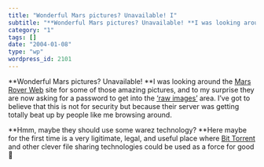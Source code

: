 ```yaml
---
title: "Wonderful Mars pictures? Unavailable! I"
subtitle: "**Wonderful Mars pictures? Unavailable! **I was looking around the Mars Rover Web"
category: "1"
tags: []
date: "2004-01-08"
type: "wp"
wordpress_id: 2101
---
```

**Wonderful Mars pictures? Unavailable! **I was looking around the [Mars Rover Web](http://marsrovers.jpl.nasa.gov/home/index.html) site for some of those amazing pictures, and to my surprise they are now asking for a password to get into the [‘raw images’](http://marsrovers.jpl.nasa.gov/gallery/all/spirit.html) area. I’ve got to believe that this is not for security but because their server was getting totally beat up by people like me browsing around. 

**Hmm, maybe they should use some warez technology? **Here maybe for the first time is a very ligitimate, legal, and useful place where [Bit Torrent](http://www.bittorent.com/) and other clever file sharing technologies could be used as a force for good 🙂